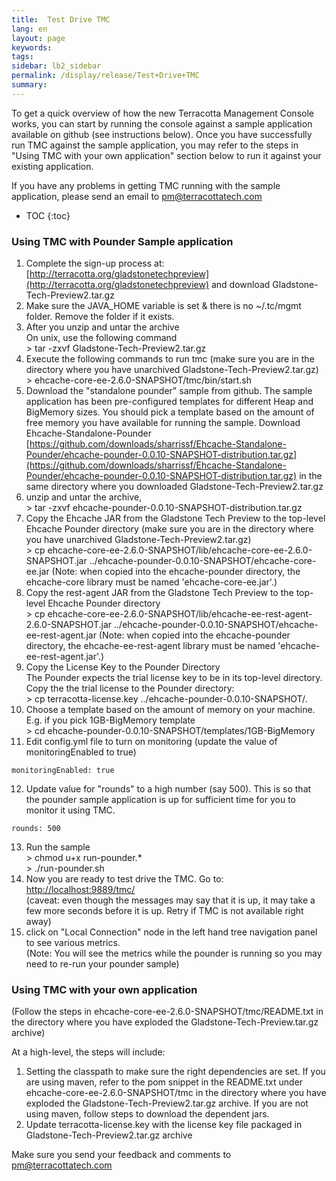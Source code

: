 ```yaml
---
title:  Test Drive TMC  
lang: en
layout: page
keywords:
tags:
sidebar: lb2_sidebar
permalink: /display/release/Test+Drive+TMC
summary:
---
```


To get a quick overview of how the new Terracotta Management Console works, you can start by running the console against a sample application available on github (see instructions below). Once you have successfully run TMC against the sample application, you may refer to the steps in "Using TMC with your own application" section below to run it against your existing application.

If you have any problems in getting TMC running with the sample application, please send an email to [pm@terracottatech.com](mailto:pm@terracottatech.com)

* TOC
{:toc}

### Using TMC with Pounder Sample application

1.  Complete the sign-up process at: [http://terracotta.org/gladstonetechpreview](http://terracotta.org/gladstonetechpreview) and download Gladstone-Tech-Preview2.tar.gz
2.  Make sure the JAVA\_HOME variable is set & there is no ~/.tc/mgmt folder. Remove the folder if it exists.
3.  After you unzip and untar the archive  
    On unix, use the following command  
    \> tar -zxvf Gladstone-Tech-Preview2.tar.gz
4.  Execute the following commands to run tmc (make sure you are in the directory where you have unarchived Gladstone-Tech-Preview2.tar.gz)  
    \> ehcache-core-ee-2.6.0-SNAPSHOT/tmc/bin/start.sh
5.  Download the "standalone pounder" sample from github. The sample application has been pre-configured templates for different Heap and BigMemory sizes. You should pick a template based on the amount of free memory you have available for running the sample. Download Ehcache-Standalone-Pounder [https://github.com/downloads/sharrissf/Ehcache-Standalone-Pounder/ehcache-pounder-0.0.10-SNAPSHOT-distribution.tar.gz](https://github.com/downloads/sharrissf/Ehcache-Standalone-Pounder/ehcache-pounder-0.0.10-SNAPSHOT-distribution.tar.gz) in the same directory where you downloaded Gladstone-Tech-Preview2.tar.gz
6.  unzip and untar the archive,  
    \> tar -zxvf ehcache-pounder-0.0.10-SNAPSHOT-distribution.tar.gz
7.  Copy the Ehcache JAR from the Gladstone Tech Preview to the top-level Ehcache Pounder directory (make sure you are in the directory where you have unarchived Gladstone-Tech-Preview2.tar.gz)  
    \> cp ehcache-core-ee-2.6.0-SNAPSHOT/lib/ehcache-core-ee-2.6.0-SNAPSHOT.jar ../ehcache-pounder-0.0.10-SNAPSHOT/ehcache-core-ee.jar (Note: when copied into the ehcache-pounder directory, the ehcache-core library must be named 'ehcache-core-ee.jar'.)
8.  Copy the rest-agent JAR from the Gladstone Tech Preview to the top-level Ehcache Pounder directory  
    \> cp ehcache-core-ee-2.6.0-SNAPSHOT/lib/ehcache-ee-rest-agent-2.6.0-SNAPSHOT.jar ../ehcache-pounder-0.0.10-SNAPSHOT/ehcache-ee-rest-agent.jar (Note: when copied into the ehcache-pounder directory, the ehcache-ee-rest-agent library must be named 'ehcache-ee-rest-agent.jar'.)
9.  Copy the License Key to the Pounder Directory  
    The Pounder expects the trial license key to be in its top-level directory. Copy the the trial license to the Pounder directory:  
    \> cp terracotta-license.key ../ehcache-pounder-0.0.10-SNAPSHOT/.
10.  Choose a template based on the amount of memory on your machine. E.g. if you pick 1GB-BigMemory template  
    \> cd ehcache-pounder-0.0.10-SNAPSHOT/templates/1GB-BigMemory
11.  Edit config.yml file to turn on monitoring (update the value of monitoringEnabled to true)
    
     
    monitoringEnabled: true
    
12.  Update value for "rounds" to a high number (say 500). This is so that the pounder sample application is up for sufficient time for you to monitor it using TMC.
    
     
    rounds: 500
    
13.  Run the sample  
    \> chmod u+x run-pounder.\*  
    \> ./run-pounder.sh
14.  Now you are ready to test drive the TMC. Go to: [http://localhost:9889/tmc/](http://localhost:9889/tmc/)  
    (caveat: even though the messages may say that it is up, it may take a few more seconds before it is up. Retry if TMC is not available right away)
15.  click on "Local Connection" node in the left hand tree navigation panel to see various metrics.  
    (Note: You will see the metrics while the pounder is running so you may need to re-run your pounder sample)

### Using TMC with your own application

(Follow the steps in ehcache-core-ee-2.6.0-SNAPSHOT/tmc/README.txt in the directory where you have exploded the Gladstone-Tech-Preview.tar.gz archive)

At a high-level, the steps will include:

1.  Setting the classpath to make sure the right dependencies are set. If you are using maven, refer to the pom snippet in the README.txt under ehcache-core-ee-2.6.0-SNAPSHOT/tmc in the directory where you have exploded the Gladstone-Tech-Preview2.tar.gz archive. If you are not using maven, follow steps to download the dependent jars.
2.  Update terracotta-license.key with the license key file packaged in Gladstone-Tech-Preview2.tar.gz archive

Make sure you send your feedback and comments to [pm@terracottatech.com](mailto:pm@terracottatech.com)


